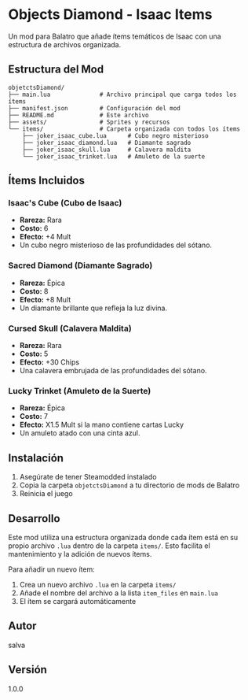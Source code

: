 # Objects Diamond - Isaac Items

Un mod para Balatro que añade ítems temáticos de Isaac con una estructura de archivos organizada.

## Estructura del Mod

```
objetctsDiamond/
├── main.lua              # Archivo principal que carga todos los ítems
├── manifest.json         # Configuración del mod
├── README.md             # Este archivo
├── assets/               # Sprites y recursos
└── items/                # Carpeta organizada con todos los ítems
    ├── joker_isaac_cube.lua      # Cubo negro misterioso
    ├── joker_isaac_diamond.lua   # Diamante sagrado
    ├── joker_isaac_skull.lua     # Calavera maldita
    └── joker_isaac_trinket.lua   # Amuleto de la suerte
```

## Ítems Incluidos

### Isaac's Cube (Cubo de Isaac)
- **Rareza:** Rara
- **Costo:** 6
- **Efecto:** +4 Mult
- Un cubo negro misterioso de las profundidades del sótano.

### Sacred Diamond (Diamante Sagrado)
- **Rareza:** Épica
- **Costo:** 8
- **Efecto:** +8 Mult
- Un diamante brillante que refleja la luz divina.

### Cursed Skull (Calavera Maldita)
- **Rareza:** Rara
- **Costo:** 5
- **Efecto:** +30 Chips
- Una calavera embrujada de las profundidades del sótano.

### Lucky Trinket (Amuleto de la Suerte)
- **Rareza:** Épica
- **Costo:** 7
- **Efecto:** X1.5 Mult si la mano contiene cartas Lucky
- Un amuleto atado con una cinta azul.

## Instalación

1. Asegúrate de tener Steamodded instalado
2. Copia la carpeta `objetctsDiamond` a tu directorio de mods de Balatro
3. Reinicia el juego

## Desarrollo

Este mod utiliza una estructura organizada donde cada ítem está en su propio archivo `.lua` dentro de la carpeta `items/`. Esto facilita el mantenimiento y la adición de nuevos ítems.

Para añadir un nuevo ítem:
1. Crea un nuevo archivo `.lua` en la carpeta `items/`
2. Añade el nombre del archivo a la lista `item_files` en `main.lua`
3. El ítem se cargará automáticamente

## Autor

salva

## Versión

1.0.0
